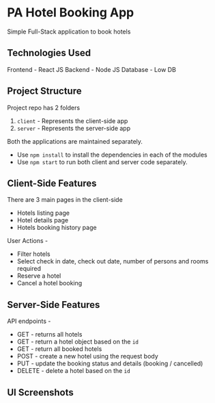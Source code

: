 # PA Hotel Booking App

Simple Full-Stack application to book hotels

## Technologies Used

Frontend - React JS
Backend - Node JS
Database - Low DB

## Project Structure 

Project repo has 2 folders 

1. `client` - Represents the client-side app
2. `server` - Represents the server-side app 

Both the applications are maintained separately. 

- Use `npm install` to install the dependencies in each of the modules 
- Use `npm start` to run both client and server code separately. 

## Client-Side Features 

There are 3 main pages in the client-side 

- Hotels listing page
- Hotel details page
- Hotels booking history page

User Actions - 

- Filter hotels 
- Select check in date, check out date, number of persons and rooms required 
- Reserve a hotel 
- Cancel a hotel booking

## Server-Side Features 

API endpoints - 

- GET - returns all hotels 
- GET - return a hotel object based on the `id`
- GET - return all booked hotels
- POST - create a new hotel using the request body 
- PUT - update the booking status and details (booking / cancelled)
- DELETE - delete a hotel based on the `id`

## UI Screenshots 










